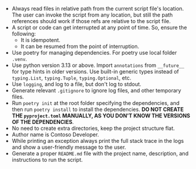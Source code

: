 - Always read files in relative path from the current script file's location. The user can invoke the script from any location, but still the path references should work if those refs are relative to the script file.
- A script or code can get interrupted at any point of time. So, ensure the following:
  + It is idempotent.
  + It can be resumed from the point of interruption.
- Use poetry for managing dependencies. For poetry use local folder `.venv`.
- Use python version 3.13 or above. Import `annotations` from `__future__` for type hints in older versions. Use built-in generic types instead of `typing.List`, `typing.Tuple`, `typing.Optional`, etc.
- Use `logging`, and log to a file, but don't log to stdout.
- Generate relevant `.gitignore` to ignore log files, and other temporary files.
- Run `poetry init` at the root folder specifying the dependencies, and then run `poetry install` to install the dependencies. **DO NOT CREATE THE `pyproject.toml` MANUALLY, AS YOU DON'T KNOW THE VERSIONS OF THE DEPENDENCIES**.
- No need to create extra directories, keep the project structure flat.
- Author name is Contoso Developer.
- While printing an exception always print the full stack trace in the logs and show a user-friendly message to the user.
- Generate a proper `README.md` file with the project name, description, and instructions to run the script.
